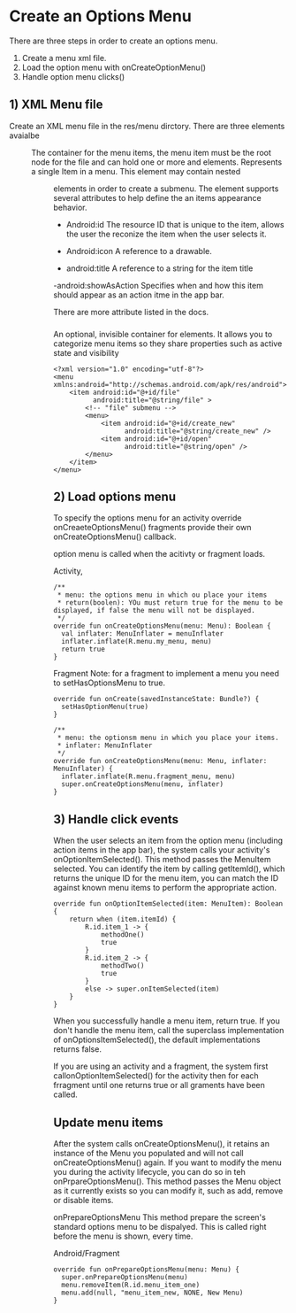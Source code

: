 # Create an Options Menu
There are three steps in order to create an options menu. 
1) Create a menu xml file.
2) Load the option menu with onCreateOptionMenu()
3) Handle option menu clicks()

## 1) XML Menu file
Create an XML menu file in the res/menu dirctory. There are three elements avaialbe

<menu>
The container for the menu items, the menu item must be the root node for the file and can hold one or more <item> and <group> elements. 

<item> 
Represents a single Item in a menu. This element may contain nested <menu> elements in order to create a submenu. The <item> element supports several attributes to help define the an items appearance behavior. 

- Android:id
The resource ID that is unique to the item, allows the user the reconize the item when the user selects it. 

- Android:icon
A reference to a drawable. 

- android:title
A reference to a string for the item title

-android:showAsAction
Specifies when and how this item should appear as an action itme in the app bar. 


There are more attribute listed in the docs. 

### <group>
An optional, invisible container for <item> elements. It allows you to categorize menu items so they share properties such as active state and visibility


```
<?xml version="1.0" encoding="utf-8"?>
<menu xmlns:android="http://schemas.android.com/apk/res/android">
    <item android:id="@+id/file"
          android:title="@string/file" >
        <!-- "file" submenu -->
        <menu>
            <item android:id="@+id/create_new"
                  android:title="@string/create_new" />
            <item android:id="@+id/open"
                  android:title="@string/open" />
        </menu>
    </item>
</menu>

```

## 2) Load options menu
To specify the options menu for an activity override onCreaeteOptionsMenu() fragments provide their own onCreateOptionsMenu() callback. 

option menu is called when the acitivty or fragment loads. 

Activity, 
```
/**
 * menu: the options menu in which ou place your items
 * return(boolen): YOu must return true for the menu to be displayed, if false the menu will not be displayed. 
 */
override fun onCreateOptionsMenu(menu: Menu): Boolean {
  val inflater: MenuInflater = menuInflater
  inflater.inflate(R.menu.my_menu, menu)
  return true
}
```


Fragment
Note: for a fragment to implement a menu you need to setHasOptionsMenu to true. 
```
override fun onCreate(savedInstanceState: Bundle?) {
  setHasOptionMenu(true)
}

/**
 * menu: the optionsm menu in which you place your items.
 * inflater: MenuInflater
 */
override fun onCreateOptionsMenu(menu: Menu, inflater: MenuInflater) {
  inflater.inflate(R.menu.fragment_menu, menu)
  super.onCreateOptionsMenu(menu, inflater)
}
```

## 3) Handle click events
When the user selects an item from the option menu (including action items in the app bar), the system calls your activity's onOptionItemSelected(). This method passes the MenuItem selected. You can identify the item by calling getItemId(), which returns the unique ID for the menu item, you can match the ID against known menu items to perform the appropriate action. 

```
override fun onOptionItemSelected(item: MenuItem): Boolean {
    return when (item.itemId) {
        R.id.item_1 -> {
            methodOne()
            true
        }
        R.id.item_2 -> {
            methodTwo()
            true
        }
        else -> super.onItemSelected(item)
    }
}
```
When you successfully handle a menu item, return true. If you don't handle the menu item, call the superclass implementation of onOptionsItemSelected(), the default implementations returns false. 

If you are using an activity and a fragment, the system first callonOptionItemSelected() for the activity then for each frragment until one returns true or all graments have been called. 


## Update menu items
After the system calls onCreateOptionsMenu(), it retains an instance of the Menu you populated and will not call onCreateOptionsMenu() again. If you want to modify the menu you during the activity lifecycle, you can do so in teh onPrpareOptionsMenu(). This method passes the Menu object as it currently exists so you can modify it, such as add, remove or disable items. 

onPrepareOptionsMenu
This method prepare the screen's standard options menu to be dispalyed. This is called right before the menu is shown, every time.

Android/Fragment
```
override fun onPrepareOptionsMenu(menu: Menu) {
  super.onPrepareOptionsMenu(menu)
  menu.removeItem(R.id.menu_item_one)
  menu.add(null, "menu_item_new, NONE, New Menu)
}
```
